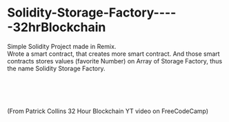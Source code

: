 # Solidity-Storage-Factory-----32hrBlockchain
Simple Solidity Project made in Remix. <br>
Wrote a smart contract, that creates more smart contract. And those smart contracts stores values (favorite Number) on Array of Storage Factory, thus the name Solidity Storage Factory.


<br>
<br>
<br>
<br>
(From Patrick Collins 32 Hour Blockchain YT video on FreeCodeCamp)
